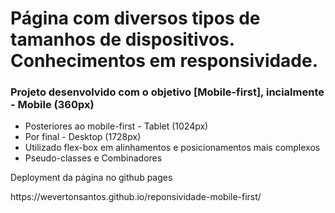 <h1>Página com diversos tipos de tamanhos de dispositivos. Conhecimentos em responsividade.</h1>

<h3>Projeto desenvolvido com o objetivo [Mobile-first], incialmente - Mobile (360px) </h3>
<ul>
  <li>Posteriores ao mobile-first - Tablet (1024px)</li>
  <li>Por final - Desktop (1728px)</li>
  <li>Utilizado flex-box em alinhamentos e posicionamentos mais complexos</li>
  <li>Pseudo-classes e Combinadores</li>
</ul

<p> Deployment da página no github pages </p>
https://wevertonsantos.github.io/reponsividade-mobile-first/
